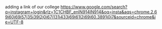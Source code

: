 adding a link of our college 
https://www.google.com/search?q=instagram+login&rlz=1C1CHBF_enIN914IN914&oq=insta&aqs=chrome.2.69i60j69i57j35i39l2j0i67i131i433j69i61l2j69i60.3891j0j7&sourceid=chrome&ie=UTF-8
